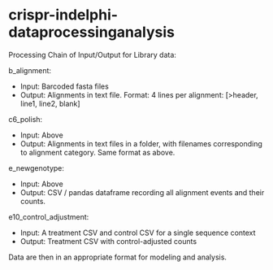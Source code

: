 # crispr-indelphi-dataprocessinganalysis

Processing Chain of Input/Output for Library data:

b_alignment:
- Input: Barcoded fasta files
- Output: Alignments in text file. Format: 4 lines per alignment: [>header, line1, line2, blank]

c6_polish:
- Input: Above
- Output: Alignments in text files in a folder, with filenames corresponding to alignment category. Same format as above.

e_newgenotype:
- Input: Above
- Output: CSV / pandas dataframe recording all alignment events and their counts.

e10_control_adjustment:
- Input: A treatment CSV and control CSV for a single sequence context
- Output: Treatment CSV with control-adjusted counts

Data are then in an appropriate format for modeling and analysis.
